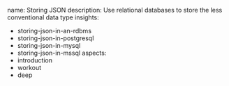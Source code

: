 name: Storing JSON
description: Use relational databases to store the less conventional data type
insights:
  - storing-json-in-an-rdbms
  - storing-json-in-postgresql
  - storing-json-in-mysql
  - storing-json-in-mssql
aspects:
  - introduction
  - workout
  - deep
 
